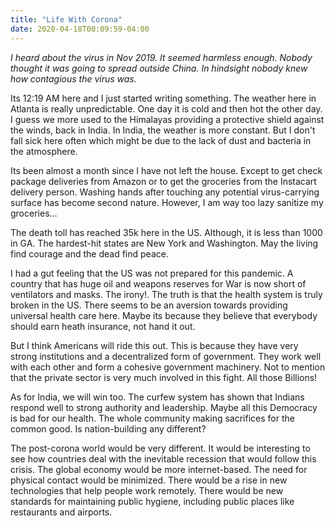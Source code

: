 ```yaml
---
title: "Life With Corona"
date: 2020-04-18T00:09:59-04:00
---
```


*I heard about the virus in Nov 2019. It seemed harmless enough. Nobody thought it was going to spread outside China. In hindsight nobody knew how contagious the virus was.*

Its 12:19 AM here and I just started writing something. The weather here in Atlanta is really unpredictable. One day it is cold and then hot the other day. I guess we more used to the Himalayas providing a protective shield against the winds, back in India. In India, the weather is more constant. But I don't fall sick here often which might be due to the lack of dust and bacteria in the atmosphere.

Its been almost a month since I have not left the house. Except to get check package deliveries from Amazon or to get the groceries from the Instacart delivery person. Washing hands after touching any potential virus-carrying surface has become second nature. However, I am way too lazy sanitize my groceries...

The death toll has reached 35k here in the US. Although, it is less than 1000 in GA. The hardest-hit states are New York and Washington. May the living find courage and the dead find peace.

I had a gut feeling that the US was not prepared for this pandemic. A country that has huge oil and weapons reserves for War is now short of ventilators and masks. The irony!. The truth is that the health system is truly broken in the US. There seems to be an aversion towards providing universal health care here. Maybe its because they believe that everybody should earn heath insurance, not hand it out.

But I think Americans will ride this out. This is because they have very strong institutions and a decentralized form of government. They work well with each other and form a cohesive government machinery. Not to mention that the private sector is very much involved in this fight. All those Billions!

As for India, we will win too. The curfew system has shown that Indians respond well to strong authority and leadership. Maybe all this Democracy is bad for our health. The whole community making sacrifices for the common good. Is nation-building any different?

The post-corona world would be very different. It would be interesting to see how countries deal with the inevitable recession that would follow this crisis. The global economy would be more internet-based. The need for physical contact would be minimized. There would be a rise in new technologies that help people work remotely. There would be new standards for maintaining public hygiene, including public places like restaurants and airports.


